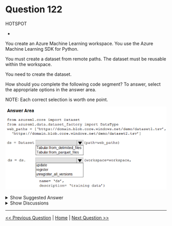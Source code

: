 # Question 122

HOTSPOT

-

You create an Azure Machine Learning workspace. You use the Azure Machine Learning SDK for Python.

You must create a dataset from remote paths. The dataset must be reusable within the workspace.

You need to create the dataset.

How should you complete the following code segment? To answer, select the appropriate options in the answer area.

NOTE: Each correct selection is worth one point.

![Question Image](images/q122_q_image398.png)

<details>
  <summary>Show Suggested Answer</summary>

  <img src="images/q122_ans_0_image399.png" alt="Answer Image"><br>

</details>

<details>
  <summary>Show Discussions</summary>

<blockquote><p><strong>labriji</strong> <code>(Wed 23 Oct 2024 17:54)</code> - <em>Upvotes: 6</em></p><p>given answer is correct 😄</p></blockquote>
<blockquote><p><strong>hammamse</strong> <code>(Thu 03 Oct 2024 10:46)</code> - <em>Upvotes: 2</em></p><p>given answer is true</p></blockquote>

</details>

---

[<< Previous Question](question_121.md) | [Home](/index.md) | [Next Question >>](question_123.md)
